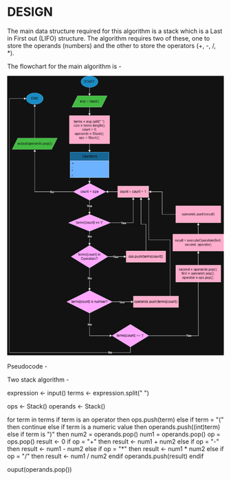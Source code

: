 **DESIGN**
==========

The main data structure required for this algorithm is a stack which is a Last in First out (LIFO) structure. The algorithm requires two of these, one to store the operands (numbers) and the other to store the operators (+, -, /, *).

The flowchart for the main algorithm is - 

![image](./algorithm_flowchart.png)

Pseudocode - 

Two stack algorithm - 

expression <- input()
terms <- expression.split(" ")

ops <- Stack()
operands <- Stack()

for term in terms
    if term is an operator then
        ops.push(term)
    else if term = "(" then
        continue
    else if term is a numeric value then
        operands.push((int)term)
    else if term is ")" then
        num2 = operands.pop()
        num1 = operands.pop()
        op = ops.pop()
        result <- 0
        if op = "+" then 
            result <- num1 + num2
        else if op = "-" then
            result <- num1 - num2
        else if op = "*" then
            result <- num1 * num2
        else if op = "/" then
            result <- num1 / num2
        endif
        operands.push(result)
    endif

ouput(operands.pop())